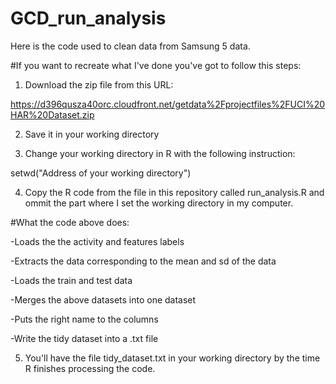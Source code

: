 # GCD_run_analysis
Here is the code used to clean data from Samsung 5 data.

#If you want to recreate what I've done you've got to follow this steps:

1) Download the zip file from this URL:

https://d396qusza40orc.cloudfront.net/getdata%2Fprojectfiles%2FUCI%20HAR%20Dataset.zip

2) Save it in your working directory

3) Change your working directory in R with the following instruction:

setwd("Address of your working directory")

4) Copy the R code from the file in this repository called run_analysis.R and ommit the part where I set the working directory in my computer.

  #What the code above does:
  
  -Loads the the activity and features labels
  
  -Extracts the data corresponding to the mean and sd of the data
  
  -Loads the train and test data
  
  -Merges the above datasets into one dataset
  
  -Puts the right name to the columns
  
  -Write the tidy dataset into a .txt file
  
  
5) You'll have the file tidy_dataset.txt in your working directory by the time R finishes processing the code.


